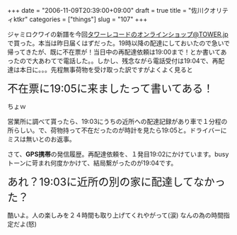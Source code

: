 +++
date = "2006-11-09T20:39:00+09:00"
draft = true
title = "佐川クオリティktkr"
categories = ["things"]
slug = "107"
+++

ジャミロクワイの新譜を今回<a href="http://www.towerrecords.co.jp/sitemap/SiteManager.jsp">タワーレコードのオンラインショップ@TOWER.jp</a>で買った。本当は昨日届くはずだった。19時以降の配達にしておいたので急いで帰ってきたが、既に不在票が！当日中の再配達依頼は19:00まで！とか書いてあったので大あわてで電話した。。しかし、残念ながら電話受付は19:04で、再配達は本日に。。。先程無事荷物を受け取った訳ですがよくよく見ると

<font size="+2">不在票に19:05に来ましたって書いてある！</font>

ちょｗ

営業所に調べて貰ったら、19:03にうちの近所への配達記録があり車で１分程の所らしい。で、荷物持って不在だったのが時計を見たら19:05と。ドライバーにミスは無いとのお返事。

さて、<strong>GPS携帯</strong>の発信履歴。再配達依頼を、１発目19:02にかけています。busyトーンに苛まれ何度かかけて、結局繋がったのが19:04です。

<font size="+2">あれ？19:03に近所の別の家に配達してなかった？</font>

酷いよ。人の楽しみを２４時間も取り上げてくれやがって(涙)
なんの為の時間指定だよ(怒)
